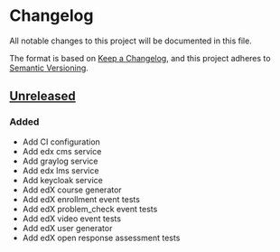 # Changelog

All notable changes to this project will be documented in this file.

The format is based on [Keep a Changelog](https://keepachangelog.com/en/1.0.0/),
and this project adheres to
[Semantic Versioning](https://semver.org/spec/v2.0.0.html).

## [Unreleased]

### Added

- Add CI configuration
- Add edx cms service
- Add graylog service
- Add edx lms service
- Add keycloak service
- Add edX course generator
- Add edX enrollment event tests
- Add edX problem_check event tests
- Add edX video event tests
- Add edX user generator
- Add edX open response assessment tests


[Unreleased]: https://github.com/openfun/learning-analytics-playground/commits/main
